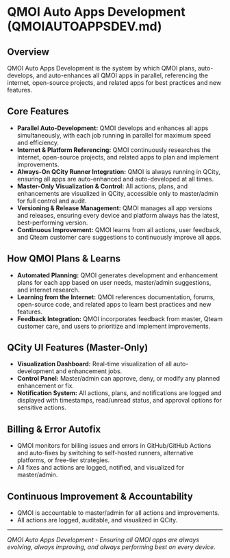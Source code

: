 # QMOI Auto Apps Development (QMOIAUTOAPPSDEV.md)

## Overview
QMOI Auto Apps Development is the system by which QMOI plans, auto-develops, and auto-enhances all QMOI apps in parallel, referencing the internet, open-source projects, and related apps for best practices and new features.

## Core Features
- **Parallel Auto-Development:** QMOI develops and enhances all apps simultaneously, with each job running in parallel for maximum speed and efficiency.
- **Internet & Platform Referencing:** QMOI continuously researches the internet, open-source projects, and related apps to plan and implement improvements.
- **Always-On QCity Runner Integration:** QMOI is always running in QCity, ensuring all apps are auto-enhanced and auto-developed at all times.
- **Master-Only Visualization & Control:** All actions, plans, and enhancements are visualized in QCity, accessible only to master/admin for full control and audit.
- **Versioning & Release Management:** QMOI manages all app versions and releases, ensuring every device and platform always has the latest, best-performing version.
- **Continuous Improvement:** QMOI learns from all actions, user feedback, and Qteam customer care suggestions to continuously improve all apps.

## How QMOI Plans & Learns
- **Automated Planning:** QMOI generates development and enhancement plans for each app based on user needs, master/admin suggestions, and internet research.
- **Learning from the Internet:** QMOI references documentation, forums, open-source code, and related apps to learn best practices and new features.
- **Feedback Integration:** QMOI incorporates feedback from master, Qteam customer care, and users to prioritize and implement improvements.

## QCity UI Features (Master-Only)
- **Visualization Dashboard:** Real-time visualization of all auto-development and enhancement jobs.
- **Control Panel:** Master/admin can approve, deny, or modify any planned enhancement or fix.
- **Notification System:** All actions, plans, and notifications are logged and displayed with timestamps, read/unread status, and approval options for sensitive actions.

## Billing & Error Autofix
- QMOI monitors for billing issues and errors in GitHub/GitHub Actions and auto-fixes by switching to self-hosted runners, alternative platforms, or free-tier strategies.
- All fixes and actions are logged, notified, and visualized for master/admin.

## Continuous Improvement & Accountability
- QMOI is accountable to master/admin for all actions and improvements.
- All actions are logged, auditable, and visualized in QCity.

---
*QMOI Auto Apps Development - Ensuring all QMOI apps are always evolving, always improving, and always performing best on every device.* 